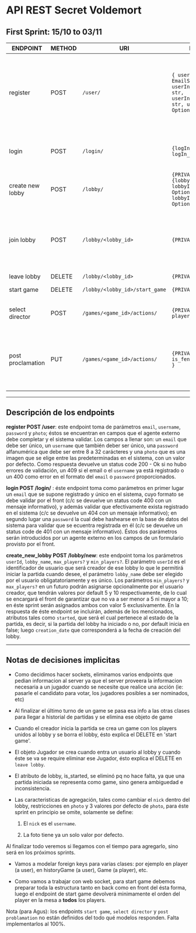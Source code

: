 # API REST Secret Voldemort

## First Sprint: 15/10 to 03/11

| ENDPOINT     | METHOD | URI         | PARAMS       | RESPONSE      | COMMENTS |
| ---------    | ------ | ----------- | ------------ | ------------- | -------- |
| register     | POST   | `/user/` | `{ userIn_email: EmailStr, userIn_username: str, userIn_password: str, userIn_photo: Optional[str] }` | 201 - `{ userOut_email: str, userOut_username: str, userOut_operation_result: str = "Succefully created" }` \ 409 - Conflict if: `email` already registered `username` already registered \ 400 - Bad Request if:  can't parse `password` can't parse `username` \ 422 - Unprocessable Entity if `email`'s format is invalid | For now not include email validation  |
| login        | POST | `/login/` | `{logIn_email: str, logIn_password: str}` | 200 - Ok  `{token: Byte}` \ 400 - Bad request: can't parse `email` \ 404 - Not found: `email` doesn't exist \ 401 Unauthorized: invalid `password` | |
| create new lobby | POST | `/lobby/` | `{PRIVATE} {lobbyIn_name: str,  lobbyIn_max_players: Optional[int], lobbyIn_min_players: Optional[int]}` | 201 - Created `{ lobbyOut_name: str, lobbyOut_Id: int, lobbyOut_result: str = "Succefully created" }` | |
 | join lobby | POST | `/lobby/<lobby_id>` | `{PRIVATE}` | 202 - Accepted `{ joinLobby_name : str, joinLobby_result = (f"welcome to {lobby_name}")}` \ 409 - Conflict: `user_id` already exists in this lobby \ 404 - Not found: `<lobby_id>` doesn't exist | Next Sprint: Change `nick`. Error `nick` is the exact same `username`|
| leave lobby | DELETE | `/lobby/<lobby_id>` | `{PRIVATE}`| 202 - ACCEPTED | |
| start game | DELETE | `/lobby/<lobby_id>/start_game` | `{PRIVATE}`| 200 - Ok `{ GameOut_result: str }` \ 401 - Unauthorized | |
| select director | POST | `/games/<game_id>/actions/` | `{PRIVATE} { player_number: int }` | 200 - `{ dir_player_number: int, dir_game_id: int, dir_game_response: str }` \ 412 - Precondition Failed | PRE: Player is the Minister |
| post proclamation | PUT | `/games/<game_id>/actions/` | `{PRIVATE} { is_fenix_procl: bool }` | 200 - `{ board_promulged_fenix: int, board_promulged_death_eater: int, board_is_spell_active: bool, board_response: str }` \ 401 - Unauthorized \ 307 - Temporary redirect when the game finished \ 412 - Precondition Failed | PRE : Minister and Director are selected |

-------------

## Descripción de los endpoints

**register POST /user**: este endpoint toma de parámetros `email`, `username`, `password` y `photo`; éstos se encuentran en campos que el agente externo debe completar y el sistema validar. Los campos a llenar son: un `email` que debe ser único, un `username` que también deber ser único, una `password` alfanumérica que debe ser entre 8 a 32 carácteres y una `photo` que es una imagen que se elige entre las predeterminadas en el sistema, con un valor por defecto. Como respuesta devuelve un status code 200 - Ok si no hubo errores de validación, un 409 si el email o el `username` ya está registrado o un 400 como error en el formato del `email` o `password` proporcionados.

**login POST /login/** : éste endpoint toma como parámetros en primer lugar un `email` que se supone registrado y único en el sistema, cuyo formato se debe validar por el front (c/c se devuelve un status code 400 con un mensaje informativo), y además validar que efectivamente exista registrado en el sistema (c/c se devuelve un 404 con un mensaje informativo); en segundo lugar una `password` la cual debe hashearse en la base de datos del sistema para validar que se ecuentra registrada en él (c/c se devuelve un status code de 401 con un mensaje informativo). Éstos dos parámetros serán introducidos por un agente externo en los campos de un formulario provisto por el front.

**create_new_lobby POST /lobby/new**: este endpoint toma los parámetros `userId`, `lobby_name`, `max_players?` y `min_players?`. El parámetro `userId` es el identificador de usuario que será creador de ese lobby lo que le permitirá iniciar la partida cuando desee, el parámetro `lobby_name` debe ser elegido por el usuario obligatatoriamente y es único. Los parámetros `min_players?` y `max_players?` en un futuro podrán asignarse opcionalmente por el usuario creador, que tendrán valores por default 5 y 10 respectivamente, de lo cual se encargará el front de garantizar que no va a ser menor a 5 ni mayor a 10; en éste sprint serán asignados ambos con valor 5 exclusivamente. En la respuesta de éste endpoint se incluirán, además de los mencionados, atributos tales como `started`, que será el cual pertenece al estado de la partida, es decir, si la partida del lobby ha iniciado o no, por default inicia en false; luego `creation_date` que corresponderá a la fecha de creación del lobby.

-------------

## Notas de decisiones implicitas

- Como decidimos hacer sockets, eliminamos varios endpoints que pedian informacion al server ya que el server proveera la informacion necesaria a un jugador cuando se necesite que realice una acción (ie: pasarle el candidato para votar, los jugadores posibles a ser nominados, etc)

- Al finalizar el último turno de un game se pasa esa info a las otras clases para llegar a historial de partidas y se elimina ese objeto de game  

- Cuando el creador inicia la partida se crea un game con los players unidos al lobby y se borra el lobby, ésto explica el DELETE en 'start game'.

- El objeto Jugador se crea cuando entra un usuario al lobby y cuando éste se va se require eliminar ese Jugador, ésto explica el DELETE en `leave lobby`.

- El atributo de lobby, is_started, se eliminó pq no hace falta, ya que una partida iniciada se representa como game, sino genera ambiguedad e inconsistencia.

- Las caracteristicas de agregación, tales como cambiar el `nick` dentro del lobby, restricciones en `photo` y 3 valores por defecto de  `photo`, para éste sprint en principio se omite, solamente se define:

  1) El `nick` es el `username`.

  2) La foto tiene ya un solo valor por defecto.

Al finalizar todo veremos si llegamos con el tiempo para agregarlo, sino será en los próximos sprints.

- Vamos a modelar foreign keys para varias clases: por ejemplo en player (a user), en historyGame (a user), Game (a player), etc.

- Como vamos a trabajar con web socket, para start game debemos preparar toda la estructura tanto en back como en front del ésta forma, luego el endpoint de start game devolverá minimamente el orden del player en la mesa a **todos** los players.

Nota (para Agus): los endpoints `start game`, `select director` y `post problamation` no están definidos del todo qué modelos responden. Falta implementarlos al 100%.
